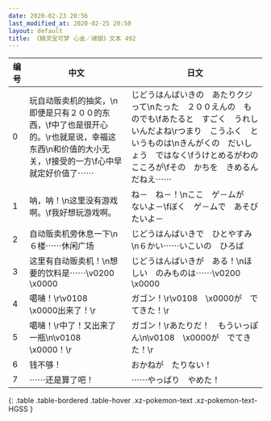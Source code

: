 ```yaml
---
date: 2020-02-23 20:56
last_modified_at: 2020-02-25 20:50
layout: default
title: 《精灵宝可梦 心金／魂银》文本 492
---
```

| 编号 | 中文 | 日文 |
| ---- | ---- | ---- |
| 0 | 玩自动贩卖机的抽奖，\n即便是只有２００的东西，\f中了也是很开心的。\r也就是说，幸福这东西\n和价值的大小无关，\f接受的一方\f心中早就定好价值了⋯⋯ | じどうはんばいきの　あたりクジって\nたった　２００えんの　ものでも\fあたると　すごく　うれしいんだよね\rつまり　こうふく　というものは\nきんがくの　だいしょう　ではなく\fうけとめるがわの　こころが\fその　かちを　きめるんだねえ⋯⋯ |
| 1 | 呐，呐！\n这里没有游戏啊。\f我好想玩游戏啊。 | ね－　ね－！\nここ　ゲ－ムが　ないよ－\fぼく　ゲ－ムで　あそびたいよ－ |
| 2 | 自动贩卖机旁休息一下\n６楼⋯⋯休闲广场 | じどうはんばいきで　ひとやすみ\n６かい⋯⋯いこいの　ひろば |
| 3 | 这里有自动贩卖机！\n想要的饮料是⋯⋯\v0200　\x0000 | じどうはんばいきが　ある！\nほしい　のみものは⋯⋯\v0200　\x0000 |
| 4 | 噶嗵！\r\v0108　\x0000出来了！\r | ガゴン！\r\v0108　\x0000が　でてきた！\r |
| 5 | 噶嗵！\r中了！又出来了一瓶\n\v0108　\x0000！\r | ガゴン！\rあたりだ！　もういっぽん\n\v0108　\x0000が　でてきた！\r |
| 6 | 钱不够！ | おかねが　たりない！ |
| 7 | ⋯⋯还是算了吧！ | ⋯⋯やっぱり　やめた！ |
{: .table .table-bordered .table-hover .xz-pokemon-text .xz-pokemon-text-HGSS }